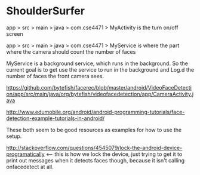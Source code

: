 ShoulderSurfer
==============

app > src > main > java > com.cse4471 > MyActivity is the turn on/off screen

app > src > main > java > com.cse4471 > MyService is where the part where the camera should count the number of faces

MyService is a background service, which runs in the background. So the current goal is to get use the service to run in the background and Log.d the number of faces the front camera sees.

https://github.com/bytefish/facerec/blob/master/android/VideoFaceDetection/app/src/main/java/org/bytefish/videofacedetection/app/CameraActivity.java

http://www.edumobile.org/android/android-programming-tutorials/face-detection-example-tutorials-in-android/

These both seem to be good resources as examples for how to use the setup.

http://stackoverflow.com/questions/4545079/lock-the-android-device-programatically  <-- this is how we lock the device, just trying to get it to print out messages when it detects faces though, because it isn't calling onfacedetect at all.
